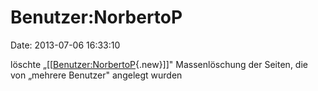 Benutzer:NorbertoP
==================

Date: 2013-07-06 16:33:10

löschte
„\[\[[Benutzer:NorbertoP](http://www.yacy-websuche.de/wiki/index.php?title=Benutzer:NorbertoP&action=edit&redlink=1 "Benutzer:NorbertoP (Seite nicht vorhanden)"){.new}\]\]"
Massenlöschung der Seiten, die von „mehrere Benutzer" angelegt wurden
